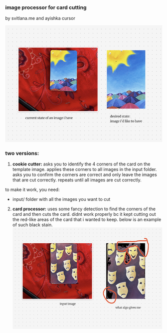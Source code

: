 ### image processor for card cutting 
by svitlana.me and ayishka cursor

![alt text](image.png)

### two versions: 
1. **cookie cutter:** asks you to identify the 4 corners of the card on the template image.  applies these corners to all images in the input folder. asks you to confirm the corners are correct and only leave the images that are cut correctly. repeats until all images are cut correctly. 

to make it work, you need: 
- input/ folder with all the images you want to cut


2. **card processor:** uses some fancy detection to find the corners of the card and then cuts the card. didnt work properly bc it kept cutting out the red-like areas of the card that i wanted to keep.
below is an example of such black stain.
![alt text](image-1.png)
